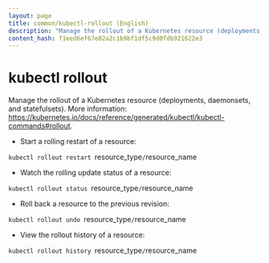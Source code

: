 ```yaml
---
layout: page
title: common/kubectl-rollout (English)
description: "Manage the rollout of a Kubernetes resource (deployments, daemonsets, and statefulsets)."
content_hash: f1eed6ef67e82a2c1b9bf1df5c9d0fdb921622e3
---
```

# kubectl rollout

Manage the rollout of a Kubernetes resource (deployments, daemonsets, and statefulsets).
More information: <https://kubernetes.io/docs/reference/generated/kubectl/kubectl-commands#rollout>.

- Start a rolling restart of a resource:

`kubectl rollout restart `<span class="tldr-var badge badge-pill bg-dark-lm bg-white-dm text-white-lm text-dark-dm font-weight-bold">resource_type</span>`/`<span class="tldr-var badge badge-pill bg-dark-lm bg-white-dm text-white-lm text-dark-dm font-weight-bold">resource_name</span>

- Watch the rolling update status of a resource:

`kubectl rollout status `<span class="tldr-var badge badge-pill bg-dark-lm bg-white-dm text-white-lm text-dark-dm font-weight-bold">resource_type</span>`/`<span class="tldr-var badge badge-pill bg-dark-lm bg-white-dm text-white-lm text-dark-dm font-weight-bold">resource_name</span>

- Roll back a resource to the previous revision:

`kubectl rollout undo `<span class="tldr-var badge badge-pill bg-dark-lm bg-white-dm text-white-lm text-dark-dm font-weight-bold">resource_type</span>`/`<span class="tldr-var badge badge-pill bg-dark-lm bg-white-dm text-white-lm text-dark-dm font-weight-bold">resource_name</span>

- View the rollout history of a resource:

`kubectl rollout history `<span class="tldr-var badge badge-pill bg-dark-lm bg-white-dm text-white-lm text-dark-dm font-weight-bold">resource_type</span>`/`<span class="tldr-var badge badge-pill bg-dark-lm bg-white-dm text-white-lm text-dark-dm font-weight-bold">resource_name</span>
